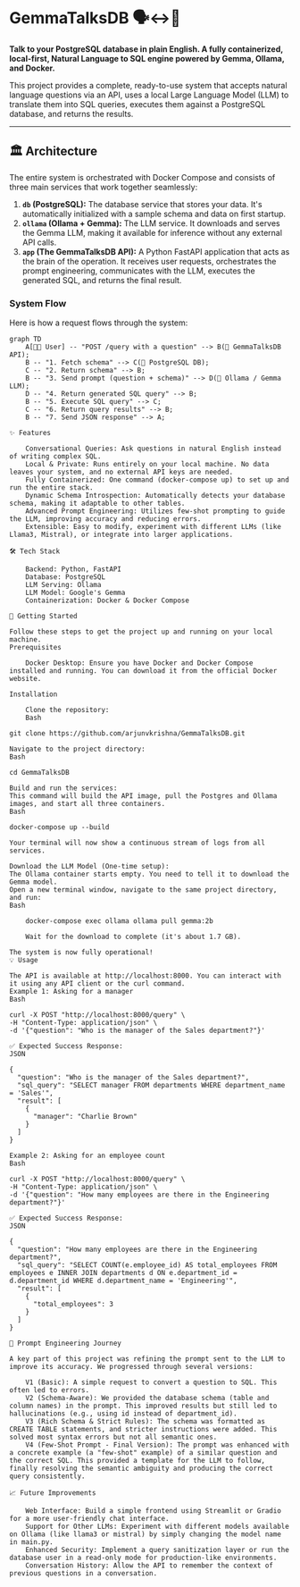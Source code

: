 # GemmaTalksDB 🗣️↔️🐘

**Talk to your PostgreSQL database in plain English. A fully containerized, local-first, Natural Language to SQL engine powered by Gemma, Ollama, and Docker.**

This project provides a complete, ready-to-use system that accepts natural language questions via an API, uses a local Large Language Model (LLM) to translate them into SQL queries, executes them against a PostgreSQL database, and returns the results.

---

## 🏛️ Architecture

The entire system is orchestrated with Docker Compose and consists of three main services that work together seamlessly:

1.  **`db` (PostgreSQL):** The database service that stores your data. It's automatically initialized with a sample schema and data on first startup.
2.  **`ollama` (Ollama + Gemma):** The LLM service. It downloads and serves the Gemma LLM, making it available for inference without any external API calls.
3.  **`app` (The GemmaTalksDB API):** A Python FastAPI application that acts as the brain of the operation. It receives user requests, orchestrates the prompt engineering, communicates with the LLM, executes the generated SQL, and returns the final result.

### System Flow

Here is how a request flows through the system:

```mermaid
graph TD
    A[👨‍💻 User] -- "POST /query with a question" --> B(🚀 GemmaTalksDB API);
    B -- "1. Fetch schema" --> C(🐘 PostgreSQL DB);
    C -- "2. Return schema" --> B;
    B -- "3. Send prompt (question + schema)" --> D(🧠 Ollama / Gemma LLM);
    D -- "4. Return generated SQL query" --> B;
    B -- "5. Execute SQL query" --> C;
    C -- "6. Return query results" --> B;
    B -- "7. Send JSON response" --> A;

✨ Features

    Conversational Queries: Ask questions in natural English instead of writing complex SQL.
    Local & Private: Runs entirely on your local machine. No data leaves your system, and no external API keys are needed.
    Fully Containerized: One command (docker-compose up) to set up and run the entire stack.
    Dynamic Schema Introspection: Automatically detects your database schema, making it adaptable to other tables.
    Advanced Prompt Engineering: Utilizes few-shot prompting to guide the LLM, improving accuracy and reducing errors.
    Extensible: Easy to modify, experiment with different LLMs (like Llama3, Mistral), or integrate into larger applications.

🛠️ Tech Stack

    Backend: Python, FastAPI
    Database: PostgreSQL
    LLM Serving: Ollama
    LLM Model: Google's Gemma
    Containerization: Docker & Docker Compose

🚀 Getting Started

Follow these steps to get the project up and running on your local machine.
Prerequisites

    Docker Desktop: Ensure you have Docker and Docker Compose installed and running. You can download it from the official Docker website.

Installation

    Clone the repository:
    Bash

git clone https://github.com/arjunvkrishna/GemmaTalksDB.git

Navigate to the project directory:
Bash

cd GemmaTalksDB

Build and run the services:
This command will build the API image, pull the Postgres and Ollama images, and start all three containers.
Bash

docker-compose up --build

Your terminal will now show a continuous stream of logs from all services.

Download the LLM Model (One-time setup):
The Ollama container starts empty. You need to tell it to download the Gemma model.
Open a new terminal window, navigate to the same project directory, and run:
Bash

    docker-compose exec ollama ollama pull gemma:2b

    Wait for the download to complete (it's about 1.7 GB).

The system is now fully operational!
💡 Usage

The API is available at http://localhost:8000. You can interact with it using any API client or the curl command.
Example 1: Asking for a manager
Bash

curl -X POST "http://localhost:8000/query" \
-H "Content-Type: application/json" \
-d '{"question": "Who is the manager of the Sales department?"}'

✅ Expected Success Response:
JSON

{
  "question": "Who is the manager of the Sales department?",
  "sql_query": "SELECT manager FROM departments WHERE department_name = 'Sales'",
  "result": [
    {
      "manager": "Charlie Brown"
    }
  ]
}

Example 2: Asking for an employee count
Bash

curl -X POST "http://localhost:8000/query" \
-H "Content-Type: application/json" \
-d '{"question": "How many employees are there in the Engineering department?"}'

✅ Expected Success Response:
JSON

{
  "question": "How many employees are there in the Engineering department?",
  "sql_query": "SELECT COUNT(e.employee_id) AS total_employees FROM employees e INNER JOIN departments d ON e.department_id = d.department_id WHERE d.department_name = 'Engineering'",
  "result": [
    {
      "total_employees": 3
    }
  ]
}

🧠 Prompt Engineering Journey

A key part of this project was refining the prompt sent to the LLM to improve its accuracy. We progressed through several versions:

    V1 (Basic): A simple request to convert a question to SQL. This often led to errors.
    V2 (Schema-Aware): We provided the database schema (table and column names) in the prompt. This improved results but still led to hallucinations (e.g., using id instead of department_id).
    V3 (Rich Schema & Strict Rules): The schema was formatted as CREATE TABLE statements, and stricter instructions were added. This solved most syntax errors but not all semantic ones.
    V4 (Few-Shot Prompt - Final Version): The prompt was enhanced with a concrete example (a "few-shot" example) of a similar question and the correct SQL. This provided a template for the LLM to follow, finally resolving the semantic ambiguity and producing the correct query consistently.

📈 Future Improvements

    Web Interface: Build a simple frontend using Streamlit or Gradio for a more user-friendly chat interface.
    Support for Other LLMs: Experiment with different models available on Ollama (like llama3 or mistral) by simply changing the model name in main.py.
    Enhanced Security: Implement a query sanitization layer or run the database user in a read-only mode for production-like environments.
    Conversation History: Allow the API to remember the context of previous questions in a conversation.

